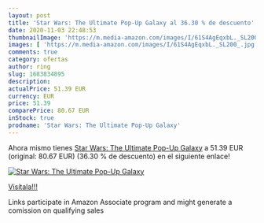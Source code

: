 ```yaml
---
layout: post
title: 'Star Wars: The Ultimate Pop-Up Galaxy al 36.30 % de descuento'
date: 2020-11-03 22:48:53
thumbnailImage: 'https://m.media-amazon.com/images/I/61S4AgEqxbL._SL200_.jpg'
images: [ 'https://m.media-amazon.com/images/I/61S4AgEqxbL._SL200_.jpg' ]
comments: true
category: ofertas
author: ring
slug: 1683834895
description:
actualPrice: 51.39 EUR
currency: EUR
price: 51.39
comparePrice: 80.67 EUR
inStock: true
prodname: 'Star Wars: The Ultimate Pop-Up Galaxy'
---
```


Ahora mismo tienes [Star Wars: The Ultimate Pop-Up Galaxy](https://www.amazon.es/dp/1683834895/?tag=tolees-21) a 51.39 EUR (original: 80.67 EUR) (36.30 %  de descuento) en el siguiente enlace!

[![Star Wars: The Ultimate Pop-Up Galaxy](https://m.media-amazon.com/images/I/61S4AgEqxbL._SL200_.jpg)](https://www.amazon.es/dp/1683834895/?tag=tolees-21)

[Visítala!!!](https://www.amazon.es/dp/1683834895/?tag=tolees-21)

Links participate in Amazon Associate program and might generate a comission on qualifying sales
